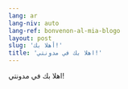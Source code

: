 ```yaml
---
lang: ar
lang-niv: auto
lang-ref: bonvenon-al-mia-blogo
layout: post
slug: 'أهلا بك!'
title: 'اهلا بك في مدونتي!'
---
```


اهلا بك في مدونتي!
